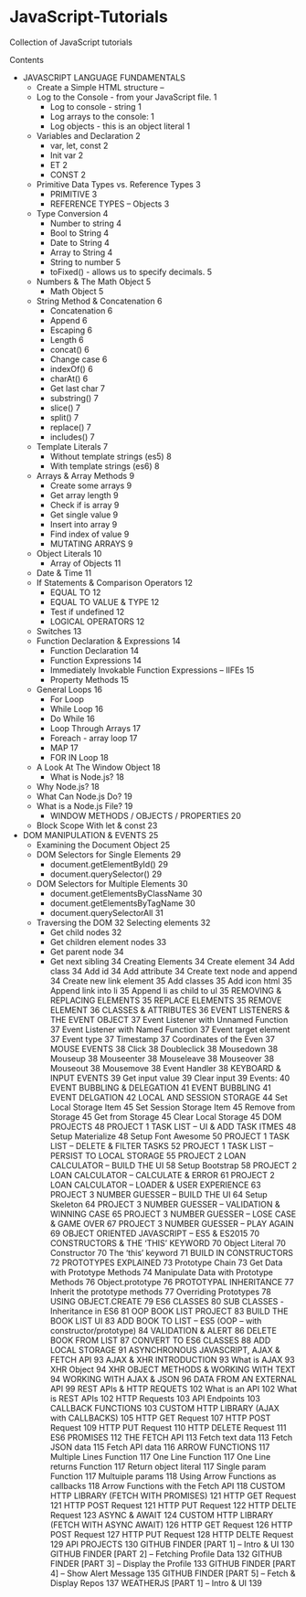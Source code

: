 # JavaScript-Tutorials
Collection of JavaScript tutorials

Contents
- JAVASCRIPT LANGUAGE FUNDAMENTALS	
  - Create a Simple HTML structure –	
  - Log to the Console - from your JavaScript file.	1
	- Log to console - string	1
	- Log arrays to the console:	1
	- Log objects - this is an object literal	1
  - Variables and Declaration	2
	- var, let, const	2
	- Init var	2
	- ET	2
	- CONST	2
  - Primitive Data Types vs. Reference Types	3
	- PRIMITIVE	3
	- REFERENCE TYPES – Objects	3
  - Type Conversion	4
	- Number to string	4
	- Bool to String	4
	- Date to String	4
	- Array to String	4
	- String to number	5
	- toFixed() - allows us to specify decimals.	5
  - Numbers & The Math Object	5
	- Math Object	5
  - String Method & Concatenation	6
	- Concatenation	6
	- Append	6
	- Escaping	6
	- Length	6
	- concat()	6
	- Change case	6
	- indexOf()	6
	- charAt()	6
	- Get last char	7
	- substring()	7
	- slice()	7
	- split()	7
	- replace()	7
	- includes()	7
  - Template Literals	7
	- Without template strings (es5)	8
	- With template strings (es6)	8
  - Arrays & Array Methods	9
	- Create some arrays	9
	- Get array length	9
	- Check if is array	9
	- Get single value	9
	- Insert into array	9
	- Find index of value	9
	- MUTATING ARRAYS	9
  - Object Literals	10
	- Array of Objects	11
  - Date & Time	11
  - If Statements & Comparison Operators	12
	- EQUAL TO	12
	- EQUAL TO VALUE & TYPE	12
	- Test if undefined	12
	- LOGICAL OPERATORS	12
  - Switches	13
  - Function Declaration & Expressions	14
	- Function Declaration	14
	- Function Expressions	14
	- Immediately Invokable Function Expressions – IIFEs	15
	- Property Methods	15
  - General Loops 16
	- For Loop
	- While Loop	16
	- Do While 	16
	- Loop Through Arrays	17
	- Foreach - array loop	17
	- MAP	17
	- FOR IN Loop	18
  - A Look At The Window Object	18
	- What is Node.js?	18
  - Why Node.js?	18
  - What Can Node.js Do?	19
  - What is a Node.js File?	19
	- WINDOW METHODS / OBJECTS / PROPERTIES	20
  - Block Scope With let & const	23
- DOM MANIPULATION & EVENTS	25
  - Examining the Document Object	25
  - DOM Selectors for Single Elements	29
	- document.getElementById()	29
	- document.querySelector()	29
  - DOM Selectors for Multiple Elements	30
	- document.getElementsByClassName	30
	- document.getElementsByTagName	30
	- document.querySelectorAll	31
  - Traversing the DOM	32
	Selecting elements	32
	- Get child nodes	32
	- Get children element nodes	33
	- Get parent node	34
	- Get next sibling	34
Creating Elements	34
Create element	34
Add class	34
Add id	34
Add attribute	34
Create text node and append	34
Create new link element	35
Add classes	35
Add icon html	35
Append link into li	35
Append li as child to ul	35
REMOVING & REPLACING ELEMENTS	35
REPLACE ELEMENTS	35
REMOVE ELEMENT	36
CLASSES & ATTRIBUTES	36
EVENT LISTENERS & THE EVENT OBJECT	37
Event Listener with Unnamed Function	37
Event Listener with Named Function	37
Event target element	37
Event type	37
Timestamp	37
Coordinates of the Even	37
MOUSE EVENTS	38
Click	38
Doubleclick	38
Mousedown	38
Mouseup	38
Mouseenter	38
Mouseleave	38
Mouseover	38
Mouseout	38
Mousemove	38
Event Handler	38
KEYBOARD & INPUT EVENTS	39
Get input value	39
Clear input	39
Events:	40
EVENT BUBBLING & DELEGATION	41
EVENT BUBBLING	41
EVENT DELGATION	42
LOCAL AND SESSION STORAGE	44
Set Local Storage Item	45
Set Session Storage Item	45
Remove from Storage	45
Get from Storage	45
Clear Local Storage	45
DOM PROJECTS	48
PROJECT 1 TASK LIST – UI & ADD TASK ITMES	48
Setup Materialize	48
Setup Font Awesome	50
PROJECT 1 TASK LIST – DELETE & FILTER TASKS	52
PROJECT 1 TASK LIST – PERSIST TO LOCAL STORAGE	55
PROJECT 2 LOAN CALCULATOR – BUILD THE UI	58
Setup Bootstrap	58
PROJECT 2 LOAN CALCULATOR – CALCULATE & ERROR	61
PROJECT 2 LOAN CALCULATOR – LOADER & USER EXPERIENCE	63
PROJECT 3 NUMBER GUESSER – BUILD THE UI	64
Setup Skeleton	64
PROJECT 3 NUMBER GUESSER – VALIDATION & WINNING CASE	65
PROJECT 3 NUMBER GUESSER – LOSE CASE & GAME OVER	67
PROJECT 3 NUMBER GUESSER – PLAY AGAIN	69
OBJECT ORIENTED JAVASCRIPT – ES5 & ES2015	70
CONSTRUCTORS & THE ‘THIS’ KEYWORD	70
Object Literal	70
Constructor	70
The ‘this’ keyword	71
BUILD IN CONSTRUCTORS	72
PROTOTYPES EXPLAINED	73
Prototype Chain	73
Get Data with Prototype Methods	74
Manipulate Data with Prototype Methods	76
Object.prototype	76
PROTOTYPAL INHERITANCE	77
Inherit the prototype methods	77
Overriding Prototypes	78
USING OBJECT.CREATE	79
ES6 CLASSES	80
SUB CLASSES -Inheritance in ES6	81
OOP BOOK LIST PROJECT	83
BUILD THE BOOK LIST UI	83
ADD BOOK TO LIST – ES5 (OOP – with constructor/prototype)	84
VALIDATION & ALERT	86
DELETE BOOK FROM LIST	87
CONVERT TO ES6 CLASSES	88
ADD LOCAL STORAGE	91
ASYNCHRONOUS JAVASCRIPT, AJAX & FETCH API	93
AJAX & XHR INTRODUCTION	93
What is AJAX	93
XHR Object	94
XHR OBJECT METHODS & WORKING WITH TEXT	94
WORKING WITH AJAX & JSON	96
DATA FROM AN EXTERNAL API	99
REST APIs & HTTP REQUETS	102
What is an API	102
What is REST APIs	102
HTTP Requests	103
API Endpoints	103
CALLBACK FUNCTIONS	103
CUSTOM HTTP LIBRARY (AJAX with CALLBACKS)	105
HTTP GET Request	107
HTTP POST Request	109
HTTP PUT Request	110
HTTP DELETE Request	111
ES6 PROMISES	112
THE FETCH API	113
Fetch text data	113
Fetch JSON data	115
Fetch API data	116
ARROW FUNCTIONS	117
Multiple Lines Function	117
One Line Function	117
One Line returns Function	117
Return object literal	117
Single param Function	117
Multuiple params	118
Using Arrow Functions as callbacks	118
Arrow Functions with the Fetch API	118
CUSTOM HTTP LIBRARY (FETCH WITH PROMISES)	121
HTTP GET Request	121
HTTP POST Request	121
HTTP PUT Request	122
HTTP DELTE Request	123
ASYNC & AWAIT	124
CUSTOM HTTP LIBRARY (FETCH WITH ASYNC AWAIT)	126
HTTP GET Request	126
HTTP POST Request	127
HTTP PUT Request	128
HTTP DELTE Request	129
API PROJECTS	130
GITHUB FINDER [PART 1] – Intro & UI	130
GITHUB FINDER [PART 2] – Fetching Profile Data	132
GITHUB FINDER [PART 3] – Display the Profile	133
GITHUB FINDER [PART 4] – Show Alert Message	135
GITHUB FINDER [PART 5] – Fetch & Display Repos	137
WEATHERJS [PART 1] – Intro & UI	139


